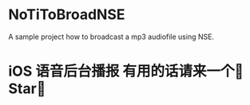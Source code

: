 # NoTiToBroadNSE
A sample project  how to broadcast a mp3 audiofile using NSE.

# iOS 语音后台播报  有用的话请来一个🌟Star🌟
